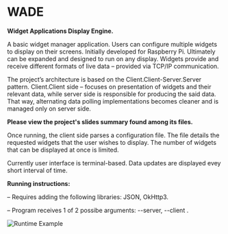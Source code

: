 # WADE
**Widget Applications Display Engine.**

A basic widget manager application. Users can configure multiple widgets to display on their screens. Initially developed for Raspberry Pi. Ultimately can be expanded and designed to run on any display. Widgets provide and receive different formats of live data – provided via TCP/IP communication.

The project’s architecture is based on the Client.Client-Server.Server pattern. Client.Client side – focuses on presentation of widgets and their relevant data, while server side is responsible for producing the said data. That way, alternating data polling implementations becomes cleaner and is managed only on server side.

**Please view the project's slides summary found among its files.**

Once running, the client side parses a configuration file. The file details the requested widgets that the user wishes to display. The number of widgets that can be displayed at once is limited.

Currently user interface is terminal-based. Data updates are displayed evey short interval of time.

**Running instructions:**

– Requires adding the following libraries: JSON, OkHttp3.

– Program receives 1 of 2 possibe arguments: --server, --client .

![Runtime Example](https://user-images.githubusercontent.com/46415136/80614248-e4d92000-8a46-11ea-9cc4-b56eb297e86c.jpeg)
